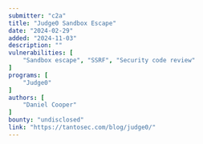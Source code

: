 ```yaml
---
submitter: "c2a"
title: "Judge0 Sandbox Escape"
date: "2024-02-29"
added: "2024-11-03"
description: ""
vulnerabilities: [
    "Sandbox escape", "SSRF", "Security code review"
]
programs: [
    "Judge0"
]
authors: [
    "Daniel Cooper"
]
bounty: "undisclosed"
link: "https://tantosec.com/blog/judge0/"
---
```




